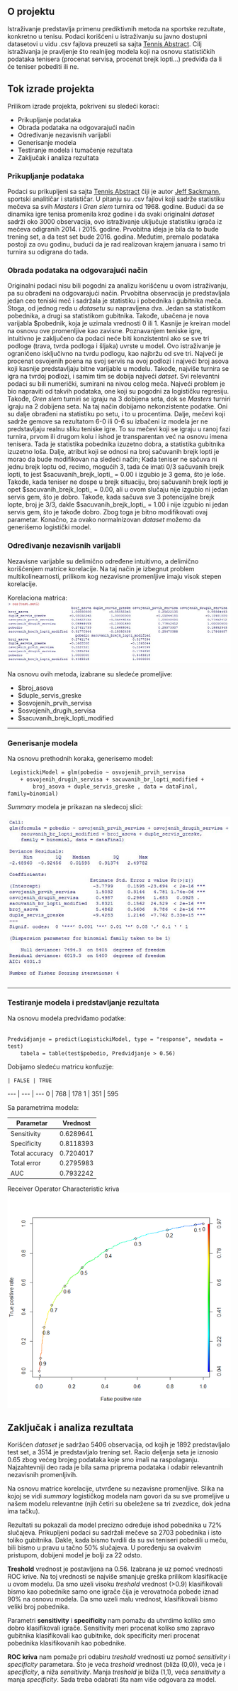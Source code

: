 ## O projektu

Istraživanje predstavlja primenu prediktivnih metoda na sportske rezultate, konkretno u tenisu. Podaci korišćeni u istraživanju su javno dostupni datasetovi u vidu .csv fajlova preuzeti sa sajta [Tennis Abstract](http://www.tennisabstract.com/ "Tennis Abstract").
Cilj istraživanja je pravljenje što realnijeg modela koji na osnovu statističkih podataka tenisera (procenat servisa, procenat brejk lopti...) predviđa da li će teniser pobediti ili ne. 

## Tok izrade projekta

Prilikom izrade projekta, pokriveni su sledeći koraci:

- Prikupljanje podataka
- Obrada podataka na odgovarajući način
- Određivanje nezavisnih varijabli
- Generisanje modela
- Testiranje modela i tumačenje rezultata
- Zaključak i analiza rezultata

### Prikupljanje podataka

Podaci su prikupljeni sa sajta [Tennis Abstract](http://www.tennisabstract.com/ "Tennis Abstract") čiji je autor [Jeff Sackmann](http://www.jeffsackmann.com/), sportski analitičar i statističar. U pitanјu su .csv fajlovi koji sadrže statistiku mečeva sa svih _Masters_ i _Gren slem_ turnira od 1968. godine. Budući da se dinamika igre tenisa promenila kroz godine i da svaki originalni _dataset_ sadrži oko 3000 observacija, ovo istraživanje uključuje statistiku igrača iz mečeva odigranih 2014. i 2015. godine. Prvobitna ideja je bila da to bude trening set, a da test set bude 2016. godina. Međutim, premalo podataka postoji za ovu godinu, budući da je rad realizovan krajem januara i samo tri turnira su odigrana do tada.

### Obrada podataka na odgovarajući način

Originalni podaci nisu bili pogodni za analizu korišćenu u ovom istraživanju, pa su obrađeni na odgovarajući način. Prvobitna observacija je predstavljala jedan ceo teniski meč i sadržala je statistiku i pobednika i gubitnika meča. Stoga, od jednog reda u _datasetu_ su napravljena dva. Jedan sa statistikom pobednika, a drugi sa statistikom gubitnika. Takođe, ubačena je nova varijabla $pobednik, koja je uzimala vrednosti 0 ili 1. Kasnije je kreiran model na osnovu ove promenljive kao zavisne.
  Poznavanjem teniske igre, intuitivno je zaključeno da podaci neće biti konzistentni ako se sve tri podloge (trava, tvrda podloga i šljaka) uvrste u model. Ovo istraživanje je ograničeno isključivno na tvrdu podlogu, kao najbržu od sve tri. Najveći je procenat osvojenih poena na svoj servis na ovoj podlozi i najveći broj asova koji kasnije predstavljaju bitne varijable u modelu. Takođe, najviše turnira se igra na tvrdoj podlozi, i samim tim se dobija najveći _datset_. Svi relevantni podaci su bili numerički, sumirani na nivou celog meča. Najveći problem je bio napraviti od takvih podataka, one koji su pogodni za logističku regresiju. Takođe, _Gren slem_ turniri se igraju na 3 dobijena seta, dok se _Masters_ turniri igraju na 2 dobijena seta. Na taj način dobijamo nekonzistente podatke. Oni su dalje obrađeni na statistiku po setu, i to u procentima. Dalje, mečevi koji sadrže gemove sa rezultatom 6-0 ili 0-6 su izbačeni iz modela jer ne predstavljaju realnu sliku teniske igre. To su mečevi koji se igraju u ranoj fazi turnira, prvom ili drugom kolu i ishod je transparentan već na osnovu imena tenisera. Tada je statistika pobednika izuzetno dobra, a statistika gubitnika izuzetno loša. Dalje, atribut koji se odnosi na broj sačuvanih brejk lopti je morao da bude modifikovan na sledeći način; Kada teniser ne sačuva ni jednu brejk loptu od, recimo, mogućih 3, tada će imati 0/3 sačuvanih brejk lopti, to jest $sacuvanih\_brejk\_lopti\_ = 0.00 i izgubio je 3 gema, što je loše. Takođe, kada teniser ne dospe u brejk situaciju, broj sačuvanih brejk lopti je opet $sacuvanih\_brejk\_lopti\_ = 0.00, ali u ovom slučaju nije izgubio ni jedan servis gem, što je dobro. Takođe, kada sačuva sve 3 potencijalne brejk lopte, broj je 3/3, dakle $sacuvanih\_brejk\_lopti\_ = 1.00 i nije izgubio ni jedan servis gem, što je takođe dobro. Zbog toga je bitno modifikovati ovaj parametar. Konačno, za ovako normalnizovan _dataset_ možemo da generišemo logistički model.  

### Određivanje nezavisnih varijabli

Nezavisne varijable su delimično određene intuitivno, a delimično korišćenjem matrice korelacije. Na taj način je izbegnut problem multikolinearnosti, prilikom kog nezavisne promenljive imaju visok stepen korelacije. 

Korelaciona matrica: 
![alt text](https://github.com/RastkoAnicic/tennis-inteligent-systems/blob/master/Pictures/korelaciona_samo_iz_modela.JPG "Korelaciona matrica")

Na osnovu ovih metoda, izabrane su sledeće promeljive:
- $broj\_asova
- $duple\_servis\_greske 
- $osvojenih\_prvih\_servisa 
- $osvojenih\_drugih\_servisa
- $sacuvanih_brejk_lopti_modified

------
### Generisanje modela

Na osnovu prethodnih koraka, generisemo model: 


<pre><code> LogistickiModel = glm(pobedio ~ osvojenih_prvih_servisa
	+ osvojenih_drugih_servisa + sacuvanih_br_lopti_modified + 
		broj_asova + duple_servis_greske , data = dataFinal, family=binomial)
</code></pre>


_Summary_ modela je prikazan na sledecoj slici:

![alt text](https://github.com/RastkoAnicic/tennis-inteligent-systems/blob/master/Pictures/logisticki_model_summary.jpg "Logisticki model")

------
### Testiranje modela i predstavljanje rezultata

Na osnovu modela predviđamo podatke:

<pre><code>
Predvidjanje = predict(LogistickiModel, type = "response", newdata = test)
	tabela = table(test$pobedio, Predvidjanje > 0.56)
</code></pre>

Dobijamo sledeću matricu konfuzije:

    | FALSE | TRUE
--- | --- | ---
0 | 768 | 178
1 | 351 | 595

Sa parametrima modela:

Parametar | Vrednost 
--- | --- 
Sensitivity | 0.6289641
Specificity | 0.8118393 
Total accuracy | 0.7204017
Total error | 0.2795983
AUC | 0.7932242

Receiver Operator Characteristic kriva
![alt text](https://github.com/RastkoAnicic/tennis-inteligent-systems/blob/master/Pictures/TP%20FP.png "ROC kriva")

## Zaključak i analiza rezultata

Korišćen _dataset_ je sadržao 5406 observacija, od kojih je 1892 predstavljalo test set, a 3514 je predstavljalo trening set.
Racio deljenja seta je iznosio 0.65 zbog većeg brojeg podataka koje smo imali na raspolaganju. Najzahtevniji deo rada je bila sama priprema podataka i odabir relevantnih nezavisnih promenljivih.

Na osnovu matrice korelacije, utvrđene su nezavisne promenljive. Slika na kojoj se vidi _summary_ logističkog modela nam govori da su sve promeljive u našem modelu relevantne (njih četiri su obeležene sa tri zvezdice, dok jedna ima tačku).

Rezultati su pokazali da model precizno određuje ishod pobednika u 72% slučajeva. Prikupljeni podaci su sadržali mečeve sa 2703 pobednika i isto toliko gubitnika. Dakle, kada bismo tvrdili da su svi teniseri pobedili u meču, bili bismo u pravu u tačno 50% slučajeva. U poređenju sa ovakvim pristupom, dobijeni model je bolji za 22 odsto.

**Treshold** vrednost je postavljena na 0.56. Izabrana je uz pomoć vrednosti ROC krive. Na toj vrednosti se najviše smanjuje greška prilikom klasifikacije u ovom modelu. Da smo uzeli visoku _treshold_ vrednost (>0.9) klasifikovali bismo kao pobednike samo one igrače čija je verovatnoća pobede iznad 90% na osnovu modela. Da smo uzeli malu vrednost, klasifikovali bismo veliki broj pobednika. 

Parametri **sensitivity** i **specificity** nam pomažu da utvrdimo koliko smo dobro klasifikovali igrače. Sensitivity meri procenat koliko smo zapravo gubitnika klasifikovali kao gubitnike, dok specificity meri procenat pobednika klasifikovanih kao pobednike. 

**ROC kriva** nam pomaže pri odabiru _treshold_ vrednosti uz pomoć _sensitivity_ i _specificity_ parametara. Što je veća _treshold_  vrednost (bliža (0,0)), veća je i _specificity_, a niža _sensitivity_. Manja _treshold_ je bliža (1,1), veća _sensitivity_ a manja _specificity_. Sada treba odabrati šta nam više odgovara za model. 
